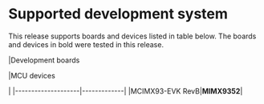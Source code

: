 # Supported development system

This release supports boards and devices listed in table below. The boards and devices in bold were tested in this release.

|Development boards

|MCU devices

|
|--------------------|-------------|
|MCIMX93-EVK RevB|**MIMX9352**|

